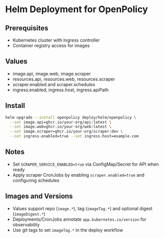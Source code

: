 # Helm Deployment for OpenPolicy

## Prerequisites
- Kubernetes cluster with Ingress controller
- Container registry access for images

## Values
- image.api, image.web, image.scraper
- resources.api, resources.web, resources.scraper
- scraper.enabled and scraper.schedules
- ingress.enabled, ingress.host, ingress.apiPath

## Install
```bash
helm upgrade --install openpolicy deploy/helm/openpolicy \
  --set image.api=ghcr.io/your-org/api:latest \
  --set image.web=ghcr.io/your-org/web:latest \
  --set image.scraper=ghcr.io/your-org/scraper:dev \
  --set ingress.enabled=true --set ingress.host=example.com
```

## Notes
- Set `SCRAPER_SERVICE_ENABLED=true` via ConfigMap/Secret for API when ready
- Apply scraper CronJobs by enabling `scraper.enabled=true` and configuring schedules

## Images and Versions
- Values support repo (`image.*`), tag (`imageTag.*`) and optional digest (`imageDigest.*`)
- Deployments/CronJobs annotate `app.kubernetes.io/version` for observability
- Use git tags to set `imageTag.*` in the deploy workflow